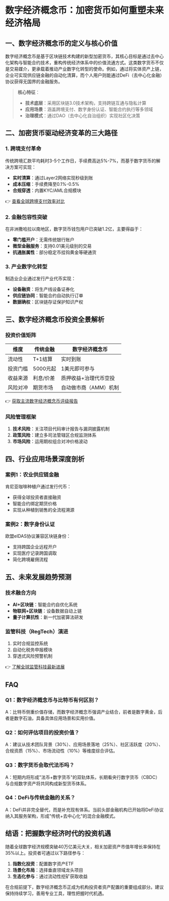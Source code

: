 # 数字经济概念币：加密货币如何重塑未来经济格局

## 一、数字经济概念币的定义与核心价值

数字经济概念币是基于区块链技术构建的新型加密货币，其核心目标是通过去中心化架构与智能合约技术，重构传统经济体系中的价值流通方式。这类数字货币不仅是交易媒介，更承载着推动产业数字化转型的使命。例如，通过将实体资产上链，企业可实现供应链金融的自动化清算，而个人用户则能通过DeFi（去中心化金融）协议获得无国界的金融服务。

> **核心特征**：
> - **技术底层**：采用区块链3.0技术架构，支持跨链互通与隐私计算
> - **应用场景**：涵盖跨境支付、数字身份认证、智能合约执行等多领域
> - **治理模式**：通过DAO（去中心化自治组织）实现社区化决策

## 二、加密货币驱动经济变革的三大路径

### 1. 跨境支付革命
传统跨境汇款平均耗时3-5个工作日，手续费高达5%-7%，而基于数字货币的解决方案可实现：
- **实时清算**：通过Layer2网络实现秒级到账
- **成本压缩**：手续费降至0.1%-0.5%
- **合规穿透**：内置KYC/AML合规模块

👉 [查看全球跨境支付效率对比](https://bit.ly/okx_welcome)

### 2. 金融包容性突破
在非洲撒哈拉以南地区，数字货币钱包用户已突破1.2亿，主要得益于：
- **零门槛开户**：无需传统银行账户
- **微型金融服务**：支持0.01美元级别的交易
- **抗通胀属性**：部分稳定币挂钩黄金等硬通货

### 3. 产业数字化转型
制造业企业通过发行产业代币实现：
- **设备融资**：将生产线设备证券化
- **供应链协同**：智能合约自动执行订单
- **数据确权**：区块链存证保护知识产权

## 三、数字经济概念币投资全景解析

### 投资价值矩阵
| 维度        | 传统金融       | 数字经济概念币          |
|-----------|------------|---------------------|
| 流动性      | T+1结算     | 实时到账              |
| 投资门槛    | 5000元起     | 1美元即可参与           |
| 收益来源    | 利息/价差     | 质押收益+治理代币空投     |
| 风险对冲    | 期货市场      | 自动做市商（AMM）机制     |

👉 [获取主流数字经济概念币评级报告](https://bit.ly/okx_welcome)

### 风险管理框架
1. **技术风险**：关注项目代码审计报告与漏洞披露机制
2. **政策风险**：建立多司法管辖区合规监测体系
3. **市场风险**：运用期权组合对冲价格波动

## 四、行业应用场景深度剖析

### 案例1：农业供应链金融
肯尼亚咖啡种植户通过发行代币：
- 获得全球投资者直接融资
- 智能合约绑定期货价格
- 实现从种植到销售的全流程溯源

### 案例2：数字身份认证
欧盟eIDAS协议兼容区块链身份：
- 支持跨国企业远程开户
- 实现医疗记录跨国调取
- 简化跨境雇佣流程

## 五、未来发展趋势预测

### 技术融合方向
- **AI+区块链**：智能合约自优化系统
- **物联网+区块链**：设备数据自动上链
- **量子计算抗性**：新一代加密算法研发

### 监管科技（RegTech）演进
1. 实时合规监控系统
2. 自动化税务申报模块
3. 穿透式风险预警机制

👉 [了解全球监管科技最新进展](https://bit.ly/okx_welcome)

## FAQ

### Q1：数字经济概念币与比特币有何区别？
A：比特币侧重价值存储，而数字经济概念币强调产业结合，前者是数字黄金，后者是数字石油，具备具体应用场景和实用价值。

### Q2：如何评估项目的投资价值？
A：建议从技术团队背景（30%）、应用场景落地（25%）、社区活跃度（20%）、合规资质（15%）、市场流动性（10%）等维度综合评估。

### Q3：数字货币会取代法币吗？
A：短期内将形成"法币+数字货币"的双轨体系，长期看央行数字货币（CBDC）与合规数字资产将共同构成新型货币体系。

### Q4：DeFi与传统金融的关系？
A：DeFi并非完全替代，而是补充现有体系。当前头部金融机构已开始将DeFi协议纳入其服务架构，形成"传统+去中心化"的混合金融模式。

## 结语：把握数字经济时代的投资机遇

随着全球数字经济规模突破40万亿美元大关，相关加密资产市值年增长率保持在35%以上。投资者可通过以下路径参与：
1. **指数化投资**：配置数字资产ETF
2. **场景化布局**：选择垂直领域龙头项目
3. **生态化参与**：通过流动性挖矿获取收益

在合规前提下，数字经济概念币正成为机构投资者资产配置的重要组成部分。建议保持持续学习，善用专业工具，理性把握时代机遇。